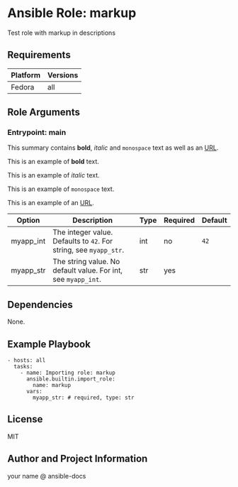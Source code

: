 <!-- BEGIN_ANSIBLE_DOCS -->
# Ansible Role: markup

Test role with markup in descriptions

## Requirements

| Platform | Versions |
| -------- | -------- |
| Fedora | all |

## Role Arguments

### Entrypoint: main

This summary contains **bold**, *italic* and `monospace` text as well as an [URL](https://github.com/telekom-mms/Automated-Ansible-Role-Documentation).

This is an example of **bold** text.

This is an example of *italic* text.

This is an example of `monospace` text.

This is an example of an [URL](https://github.com/telekom-mms/Automated-Ansible-Role-Documentation).

|Option|Description|Type|Required|Default|
|---|---|---|---|---|
| myapp_int | The integer value. Defaults to `42`. For string, see `myapp_str`. | int | no | `42` |
| myapp_str | The string value. No default value. For int, see `myapp_int`. | str | yes |  |

## Dependencies

None.

## Example Playbook

```
- hosts: all
  tasks:
    - name: Importing role: markup
      ansible.builtin.import_role:
        name: markup
      vars:
        myapp_str: # required, type: str
```

## License

MIT

## Author and Project Information

your name @ ansible-docs

<!-- END_ANSIBLE_DOCS -->
